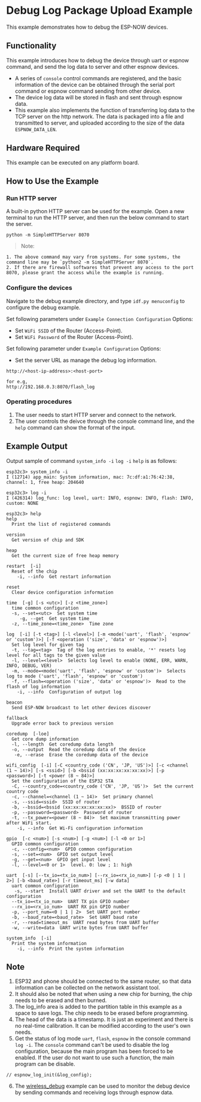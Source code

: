 # Debug Log Package Upload Example

This example demonstrates how to debug the ESP-NOW devices.

## Functionality

This example introduces how to debug the device through uart or espnow command, and send the log data to server and other espnow devices.

- A series of `console` control commands are registered, and the basic information of the device can be obtained through the serial port command or espnow command sending from other device.
- The device log data will be stored in flash and sent through espnow data.
- This example also implements the function of transferring log data to the TCP server on the http network. The data is packaged into a file and transmitted to server, and uploaded according to the size of the data `ESPNOW_DATA_LEN`.

## Hardware Required

This example can be executed on any platform board.

## How to Use the Example

### Run HTTP server

A built-in python HTTP server can be used for the example.
Open a new terminal to run the HTTP server, and then run the below command to start the server.
```shell
python -m SimpleHTTPServer 8070
```
> Note:
> 
	1. The above command may vary from systems. For some systems, the command line may be `python2 -m SimpleHTTPServer 8070`.
	2. If there are firewall softwares that prevent any access to the port 8070, please grant the access while the example is running.

### Configure the devices

Navigate to the debug example directory, and type `idf.py menuconfig` to configure the debug example. 

Set following parameters under `Example Connection Configuration` Options:
* Set `WiFi SSID` of the Router (Access-Point).
* Set `WiFi Password` of the Router (Access-Point).

Set following parameter under `Example Configuration` Options:
* Set the server URL as manage the debug log information.
  
```
http://<host-ip-address>:<host-port>

for e.g,
http://192.168.0.3:8070/flash_log
```

### Operating procedures

1. The user needs to start HTTP server and connect to the network.
2. The user controls the deivce through the console command line, and the `help` command can show the format of the input.

## Example Output

Output sample of command `system_info -i` `log -i` `help` is as follows:
```
esp32c3> system_info -i
I (12714) app_main: System information, mac: 7c:df:a1:76:42:38, channel: 1, free heap: 204640

esp32c3> log -i
I (426314) log_func: log level, uart: INFO, espnow: INFO, flash: INFO, custom: NONE

esp32c3> help
help 
  Print the list of registered commands

version 
  Get version of chip and SDK

heap 
  Get the current size of free heap memory

restart  [-i]
  Reset of the chip
    -i, --info  Get restart information

reset 
  Clear device configuration information

time  [-g] [-s <utc>] [-z <time_zone>]
  time common configuration
  -s, --set=<utc>  Set system time
     -g, --get  Get system time
  -z, --time_zone=<time_zone>  Time zone

log  [-i] [-t <tag>] [-l <level>] [-m <mode('uart', 'flash', 'espnow' or 'custom')>] [-f <operation ('size', 'data' or 'espnow')>]
  Set log level for given tag
  -t, --tag=<tag>  Tag of the log entries to enable, '*' resets log level for all tags to the given value
  -l, --level=<level>  Selects log level to enable (NONE, ERR, WARN, INFO, DEBUG, VER)
  -m, --mode=<mode('uart', 'flash', 'espnow' or 'custom')>  Selects log to mode ('uart', 'flash', 'espnow' or 'custom')
  -f, --flash=<operation ('size', 'data' or 'espnow')>  Read to the flash of log information
    -i, --info  Configuration of output log

beacon 
  Send ESP-NOW broadcast to let other devices discover

fallback 
  Upgrade error back to previous version

coredump  [-loe]
  Get core dump information
  -l, --length  Get coredump data length
  -o, --output  Read the coredump data of the device
   -e, --erase  Erase the coredump data of the device

wifi_config  [-i] [-C <country_code ('CN', 'JP, 'US')>] [-c <channel (1 ~ 14)>] [-s <ssid>] [-b <bssid (xx:xx:xx:xx:xx:xx)>] [-p <password>] [-t <power (8 ~ 84)>]
  Set the configuration of the ESP32 STA
  -C, --country_code=<country_code ('CN', 'JP, 'US')>  Set the current country code
  -c, --channel=<channel (1 ~ 14)>  Set primary channel
  -s, --ssid=<ssid>  SSID of router
  -b, --bssid=<bssid (xx:xx:xx:xx:xx:xx)>  BSSID of router
  -p, --password=<password>  Password of router
  -t, --tx_power=<power (8 ~ 84)>  Set maximum transmitting power after WiFi start.
    -i, --info  Get Wi-Fi configuration information

gpio  [-c <num>] [-s <num>] [-g <num>] [-l <0 or 1>]
  GPIO common configuration
  -c, --config=<num>  GPIO common configuration
  -s, --set=<num>  GPIO set output level
  -g, --get=<num>  GPIO get input level
  -l, --level=<0 or 1>  level. 0: low ; 1: high

uart  [-s] [--tx_io=<tx_io_num>] [--rx_io=<rx_io_num>] [-p <0 | 1 | 2>] [-b <baud_rate>] [-r timeout_ms] [-w data]
  uart common configuration
   -s, --start  Install UART driver and set the UART to the default configuration
  --tx_io=<tx_io_num>  UART TX pin GPIO number
  --rx_io=<rx_io_num>  UART RX pin GPIO number
  -p, --port_num=<0 | 1 | 2>  Set UART port number
  -b, --baud_rate=<baud_rate>  Set UART baud rate
  -r, --read=timeout_ms  UART read bytes from UART buffer
  -w, --write=data  UART write bytes from UART buffer

system_info  [-i]
  Print the system information
    -i, --info  Print the system information

```
## Note

1. ESP32 and phone should be connected to the same router, so that data information can be collected on the network assistant tool. 
2. It should also be noted that when using a new chip for burning, the chip needs to be erased and then burned.
3. The log_info area is added to the partition table in this example as a space to save logs. The chip needs to be erased before programming.
4. The head of the data is a timestamp. It is just an experiment and there is no real-time calibration. It can be modified according to the user's own needs.
5. Get the status of log mode `uart`, `flash`, `espnow` in the console command `log -i`. The `console` command can't be used to disable the log configuration, because the main program has been forced to be enabled. If the user do not want to use such a function, the main program can be disable.
```
// espnow_log_init(&log_config);
```
6. The [wireless_debug](../examples/wireless_debug) example can be used to monitor the debug device by sending commands and receiving logs through espnow data. 